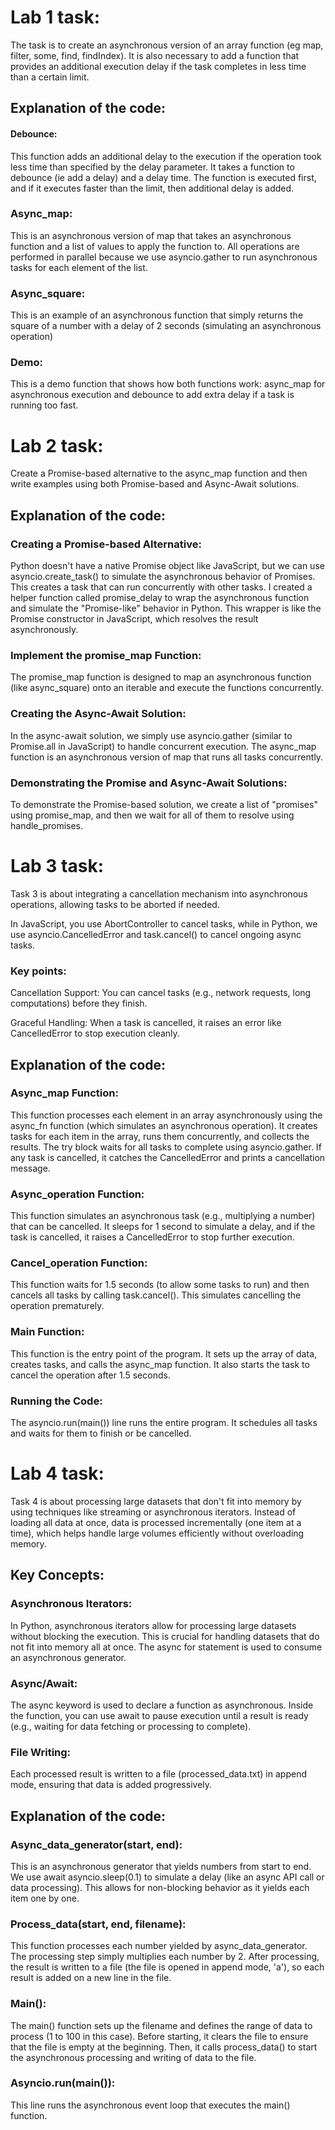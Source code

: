# Lab 1 task:

The task is to create an asynchronous version of an array function (eg map, filter, some, find, findIndex). It is also necessary to add a function that provides an additional execution delay if the task completes in less time than a certain limit.

## Explanation of the code:

#### Debounce:

This function adds an additional delay to the execution if the operation took less time than specified by the delay parameter.
It takes a function to debounce (ie add a delay) and a delay time. The function is executed first, and if it executes faster than the limit, then additional delay is added.

### Async_map:

This is an asynchronous version of map that takes an asynchronous function and a list of values ​​to apply the function to.
All operations are performed in parallel because we use asyncio.gather to run asynchronous tasks for each element of the list.

### Async_square:

This is an example of an asynchronous function that simply returns the square of a number with a delay of 2 seconds (simulating an asynchronous operation)

### Demo:

This is a demo function that shows how both functions work: async_map for asynchronous execution and debounce to add extra delay if a task is running too fast.

# Lab 2 task:

Create a Promise-based alternative to the async_map function and then write examples using both Promise-based and Async-Await solutions.

## Explanation of the code:

### Creating a Promise-based Alternative:
Python doesn't have a native Promise object like JavaScript, but we can use asyncio.create_task() to simulate the asynchronous behavior of Promises. This creates a task that can run concurrently with other tasks.
I created a helper function called promise_delay to wrap the asynchronous function and simulate the "Promise-like" behavior in Python. This wrapper is like the Promise constructor in JavaScript, which resolves the result asynchronously.

### Implement the promise_map Function:
The promise_map function is designed to map an asynchronous function (like async_square) onto an iterable and execute the functions concurrently.

### Creating the Async-Await Solution:
In the async-await solution, we simply use asyncio.gather (similar to Promise.all in JavaScript) to handle concurrent execution.
The async_map function is an asynchronous version of map that runs all tasks concurrently.

### Demonstrating the Promise and Async-Await Solutions:
To demonstrate the Promise-based solution, we create a list of "promises" using promise_map, and then we wait for all of them to resolve using handle_promises.

# Lab 3 task:

Task 3 is about integrating a cancellation mechanism into asynchronous operations, allowing tasks to be aborted if needed.

In JavaScript, you use AbortController to cancel tasks, while in Python, we use asyncio.CancelledError and task.cancel() to cancel ongoing async tasks.

### Key points:

Cancellation Support: You can cancel tasks (e.g., network requests, long computations) before they finish.

Graceful Handling: When a task is cancelled, it raises an error like CancelledError to stop execution cleanly.

## Explanation of the code:

### Async_map Function:

This function processes each element in an array asynchronously using the async_fn function (which simulates an asynchronous operation). It creates tasks for each item in the array, runs them concurrently, and collects the results.
The try block waits for all tasks to complete using asyncio.gather. If any task is cancelled, it catches the CancelledError and prints a cancellation message.

### Async_operation Function:

This function simulates an asynchronous task (e.g., multiplying a number) that can be cancelled. It sleeps for 1 second to simulate a delay, and if the task is cancelled, it raises a CancelledError to stop further execution.

### Cancel_operation Function:

This function waits for 1.5 seconds (to allow some tasks to run) and then cancels all tasks by calling task.cancel(). This simulates cancelling the operation prematurely.

### Main Function:

This function is the entry point of the program. It sets up the array of data, creates tasks, and calls the async_map function. It also starts the task to cancel the operation after 1.5 seconds.

### Running the Code:

The asyncio.run(main()) line runs the entire program. It schedules all tasks and waits for them to finish or be cancelled.

# Lab 4 task:

Task 4 is about processing large datasets that don't fit into memory by using techniques like streaming or asynchronous iterators. Instead of loading all data at once, data is processed incrementally (one item at a time), which helps handle large volumes
efficiently without overloading memory.

## Key Concepts:

### Asynchronous Iterators:
In Python, asynchronous iterators allow for processing large datasets without blocking the execution. This is crucial for handling datasets that do not fit into memory all at once. The async for statement is used to consume an asynchronous generator.

### Async/Await:

The async keyword is used to declare a function as asynchronous. Inside the function, you can use await to pause execution until a result is ready (e.g., waiting for data fetching or processing to complete).

### File Writing:

Each processed result is written to a file (processed_data.txt) in append mode, ensuring that data is added progressively.

## Explanation of the code:

### Async_data_generator(start, end):

This is an asynchronous generator that yields numbers from start to end.
We use await asyncio.sleep(0.1) to simulate a delay (like an async API call or data processing). This allows for non-blocking behavior as it yields each item one by one.

### Process_data(start, end, filename):

This function processes each number yielded by async_data_generator.
The processing step simply multiplies each number by 2.
After processing, the result is written to a file (the file is opened in append mode, 'a'), so each result is added on a new line in the file.

### Main():

The main() function sets up the filename and defines the range of data to process (1 to 100 in this case).
Before starting, it clears the file to ensure that the file is empty at the beginning.
Then, it calls process_data() to start the asynchronous processing and writing of data to the file.

### Asyncio.run(main()):

This line runs the asynchronous event loop that executes the main() function.

